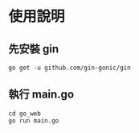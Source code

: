# 使用說明

## 先安裝 gin
```
go get -u github.com/gin-gonic/gin
```
## 執行 main.go
```
cd go_web
go run main.go
```
